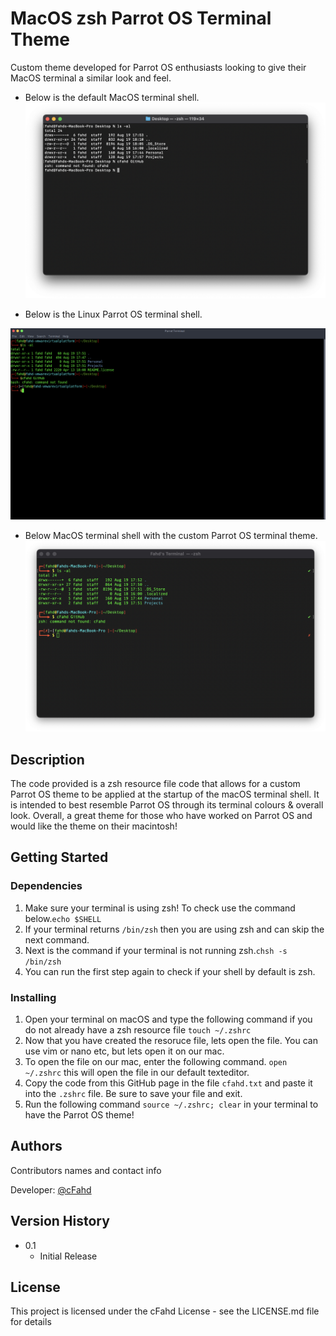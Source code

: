 # MacOS zsh Parrot OS Terminal Theme

Custom theme developed for Parrot OS enthusiasts looking to give their MacOS terminal a similar look and feel.

* Below is the default MacOS terminal shell.
![Screenshot](Images/Default.png)

* Below is the Linux Parrot OS terminal shell.

![Screenshot](Images/ParrotOS.png)

* Below MacOS terminal shell with the custom Parrot OS terminal theme.
![Screenshot](Images/MacOS.png)

## Description
The code provided is a zsh resource file code that allows for a custom Parrot OS theme to be applied at the startup of the macOS terminal shell. It is intended to best resemble Parrot OS through its terminal colours & overall look. Overall, a great theme for those who have worked on Parrot OS and would like the theme on their macintosh! 
## Getting Started

### Dependencies

1. Make sure your terminal is using zsh! To check use the command below.```echo $SHELL```
2. If your terminal returns ```/bin/zsh``` then you are using zsh and can skip the next command.
3. Next is the command if your terminal is not running zsh.```chsh -s /bin/zsh```
4. You can run the first step again to check if your shell by default is zsh.

### Installing
1. Open your terminal on macOS and type the following command if you do not already have a zsh resource file ```touch ~/.zshrc```
2. Now that you have created the resoruce file, lets open the file. You can use vim or nano etc, but lets open it on our mac.
3. To open the file on our mac, enter the following command. ```open ~/.zshrc``` this will open the file in our default texteditor.
4. Copy the code from this GitHub page in the file ```cfahd.txt``` and paste it into the ```.zshrc``` file. Be sure to save your file and exit.
5. Run the following command ```source ~/.zshrc; clear``` in your terminal to have the Parrot OS theme!

## Authors

Contributors names and contact info

Developer: [@cFahd](https://github.com/cfahd/)

## Version History
* 0.1
    * Initial Release

## License

This project is licensed under the cFahd License - see the LICENSE.md file for details

